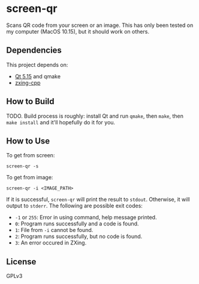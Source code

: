 # screen-qr
 Scans QR code from your screen or an image. This has only been tested on my computer (MacOS 10.15), but it should work on others.

## Dependencies
This project depends on:
- [Qt 5.15](https://www.qt.io) and qmake
- [zxing-cpp](https://github.com/nu-book/zxing-cpp)

## How to Build
TODO. Build process is roughly: install Qt and run `qmake`, then `make`, then `make install` and it'll hopefully do it for you.

## How to Use
To get from screen:
```
screen-qr -s
```

To get from image:
```
screen-qr -i <IMAGE_PATH>
```

If it is successful, `screen-qr` will print the result to `stdout`. Otherwise, it will output to `stderr`. The following are possible exit codes:

- `-1` or `255`: Error in using command, help message printed.
- `0`: Program runs successfully and a code is found.
- `1`: File from `-i` cannot be found.
- `2`: Program runs successfully, but no code is found.
- `3`: An error occured in ZXing.

## License
GPLv3
